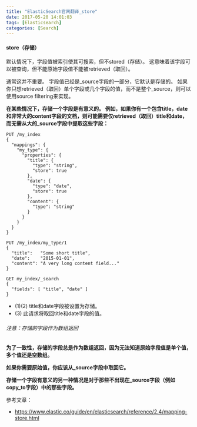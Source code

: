 ```yaml
---
title: "ElasticSearch官网翻译_store"
date: 2017-05-20 14:01:03
tags: [Elasticsearch]
categories: [Search]
---
```


#### store（存储）

默认情况下，字段值被索引使其可搜索，但不stored（存储）。 这意味着该字段可以被查询，但不能原始字段值不能被retrieved（取回）。

通常这并不重要。 字段值已经是_source字段的一部分，它默认是存储的。 如果你只想retrieved（取回）单个字段或几个字段的值，而不是整个_source，则可以使用source filtering来实现。

<b>
在某些情况下，存储一个字段是有意义的。 例如，如果你有一个包含title，date和非常大的content字段的文档，则可能需要仅retrieved（取回）title和date，而无需从大的_source字段中提取这些字段：
</b>

```
PUT /my_index
{
  "mappings": {
    "my_type": {
      "properties": {
        "title": {
          "type": "string",
          "store": true 
        },
        "date": {
          "type": "date",
          "store": true 
        },
        "content": {
          "type": "string"
        }
      }
    }
  }
}

PUT /my_index/my_type/1
{
  "title":   "Some short title",
  "date":    "2015-01-01",
  "content": "A very long content field..."
}

GET my_index/_search
{
  "fields": [ "title", "date" ] 
}
```

- (1)(2) title和date字段被设置为存储。
- (3) 此请求将取回title和date字段的值。

###### 注意：存储的字段作为数组返回

<b>
为了一致性，存储的字段总是作为数组返回，因为无法知道原始字段值是单个值，多个值还是空数组。

如果你需要原始值，你应该从_source字段中取回它。

存储一个字段有意义的另一种情况是对于那些不出现在_source字段（例如copy_to字段）中的那些字段。
</b>

参考文章：

- https://www.elastic.co/guide/en/elasticsearch/reference/2.4/mapping-store.html
